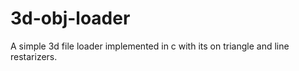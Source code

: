 # 3d-obj-loader
A simple 3d file loader implemented in c with its on triangle and line restarizers.
